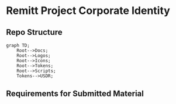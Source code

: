 # Remitt Project Corporate Identity

## Repo Structure

```mermaid
graph TD;
    Root-->Docs;
    Root-->Logos;
    Root-->Icons;
    Root-->Tokens;
    Root-->Scripts;
    Tokens-->USDR;
```

## Requirements for Submitted Material

